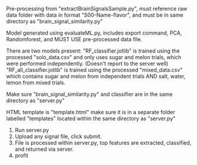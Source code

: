 Pre-processing from "extractBrainSignalsSample.py", must reference raw data folder with data in format "S00-Name-flavor", and must be in same directory as "brain_signal_similarity.py"

Model generated using evaluateML.py, includes export command, PCA, Randomforest, and MUST USE pre-processed data file. 

There are two models present: 
    "RF_classifier.jotlib" is trained using the processed "solo_data.csv" and only uses sugar and melon trials, which were performed independently. (Doesn't report to the server well)
    "RF_all_classifier.jotlib" is trained using the processed "mixed_data.csv" which contains sugar and melon from independent trials AND salt, water, lemon from mixed trials. 

Make sure "brain_signal_similarity.py" and classifier are in the same directory as "server.py"

HTML template is "template.html" make sure it is in a separate folder labelled "templates" located within the same directory as "server.py"

1) Run server.py
2) Upload any signal file, click submit.
3) File is processed within server.py, top features are extracted, classified, and returned via server.
4) profit
